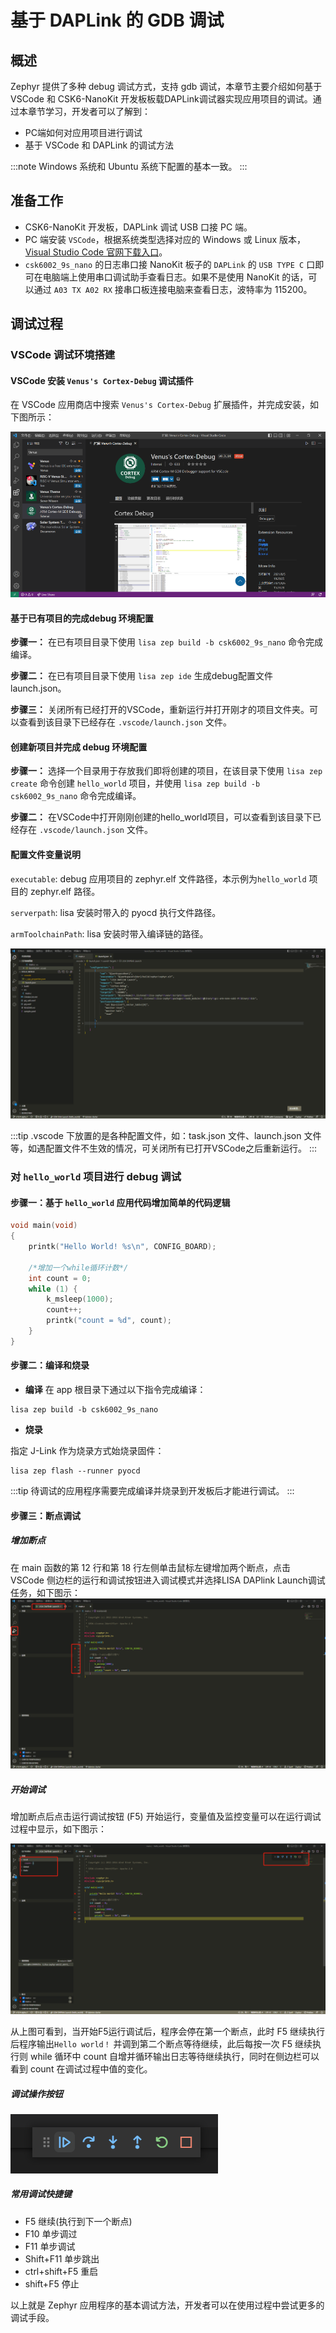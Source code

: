 # 基于 DAPLink 的 GDB 调试

## 概述
Zephyr 提供了多种 debug 调试方式，支持 gdb 调试，本章节主要介绍如何基于 VSCode 和 CSK6-NanoKit 开发板板载DAPLink调试器实现应用项目的调试。通过本章节学习，开发者可以了解到：
- PC端如何对应用项目进行调试
- 基于 VSCode 和 DAPLink 的调试方法

:::note
Windows 系统和 Ubuntu 系统下配置的基本一致。
:::

## 准备工作
- CSK6-NanoKit 开发板，DAPLink 调试 USB 口接 PC 端。
- PC 端安装 `VSCode`，根据系统类型选择对应的 Windows 或 Linux 版本，[Visual Studio Code 官网下载入口](https://code.visualstudio.com/Download)。
- `csk6002_9s_nano` 的日志串口接 NanoKit 板子的 `DAPLink` 的 `USB TYPE C` 口即可在电脑端上使用串口调试助手查看日志。如果不是使用 NanoKit 的话，可以通过 `A03 TX A02 RX` 接串口板连接电脑来查看日志，波特率为 115200。

## 调试过程
### VSCode 调试环境搭建
#### VSCode 安装 `Venus's Cortex-Debug` 调试插件
在 VSCode 应用商店中搜索 `Venus's Cortex-Debug` 扩展插件，并完成安装，如下图所示：

![](./files/venus-debug.png)

#### 基于已有项目的完成debug 环境配置

**步骤一：** 在已有项目目录下使用 `lisa zep build -b csk6002_9s_nano` 命令完成编译。

**步骤二：** 在已有项目目录下使用 `lisa zep ide` 生成debug配置文件launch.json。

**步骤三：** 关闭所有已经打开的VSCode，重新运行并打开刚才的项目文件夹。可以查看到该目录下已经存在 `.vscode/launch.json` 文件。

#### 创建新项目并完成 debug 环境配置

**步骤一：** 选择一个目录用于存放我们即将创建的项目，在该目录下使用 `lisa zep create` 命令创建 `hello_world` 项目，并使用 `lisa zep build -b csk6002_9s_nano` 命令完成编译。

**步骤二：** 在VSCode中打开刚刚创建的hello_world项目，可以查看到该目录下已经存在 `.vscode/launch.json` 文件。

#### 配置文件变量说明

`executable`: debug 应用项目的 zephyr.elf 文件路径，本示例为`hello_world` 项目的 zephyr.elf 路径。


`serverpath`: lisa 安装时带入的 pyocd 执行文件路径。


`armToolchainPath`: lisa 安装时带入编译链的路径。


![](./files/venus-debug_config_daplink.png)

:::tip
.vscode 下放置的是各种配置文件，如：task.json 文件、launch.json 文件等，如遇配置文件不生效的情况，可关闭所有已打开VSCode之后重新运行。
:::

### 对 `hello_world` 项目进行 debug 调试
#### 步骤一：基于 `hello_world` 应用代码增加简单的代码逻辑
```c
void main(void)
{
	printk("Hello World! %s\n", CONFIG_BOARD);

    /*增加一个while循环计数*/
    int count = 0;
	while (1) {
        k_msleep(1000);
        count++;
        printk("count = %d", count);
	}
}
```
#### 步骤二：编译和烧录  
- **编译**
在 app 根目录下通过以下指令完成编译：
```
lisa zep build -b csk6002_9s_nano
```
- **烧录**   

指定 J-Link 作为烧录方式始烧录固件：
```
lisa zep flash --runner pyocd
```

:::tip
待调试的应用程序需要完成编译并烧录到开发板后才能进行调试。
:::

#### 步骤三：断点调试
##### 增加断点

在 main 函数的第 12 行和第 18 行左侧单击鼠标左键增加两个断点，点击 VSCode 侧边栏的运行和调试按钮进入调试模式并选择LISA DAPlink Launch调试任务，如下图示：
![](./files/venus-debug_rundebug.png)


##### 开始调试  
增加断点后点击运行调试按钮 (F5) 开始运行，变量值及监控变量可以在运行调试过程中显示，如下图示：

![](./files/venus-debug_rundebug03.png)

从上图可看到，当开始F5运行调试后，程序会停在第一个断点，此时 F5 继续执行后程序输出`Hello world！` 并调到第二个断点等待继续，此后每按一次 F5 继续执行则 while 循环中 count 自增并循环输出日志等待继续执行，同时在侧边栏可以看到 count 在调试过程中值的变化。

##### 调试操作按钮

![](./files/debug_but.png)

##### 常用调试快捷键
- F5 继续(执行到下一个断点)
- F10 单步调过
- F11 单步调试
- Shift+F11 单步跳出
- ctrl+shift+F5 重启
- shift+F5 停止

以上就是 Zephyr 应用程序的基本调试方法，开发者可以在使用过程中尝试更多的调试手段。




